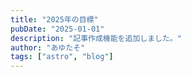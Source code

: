```yaml
---
title: "2025年の目標"
pubDate: "2025-01-01"
description: "記事作成機能を追加しました。"
author: "あゆたそ"
tags: ["astro", "blog"]
---
```


